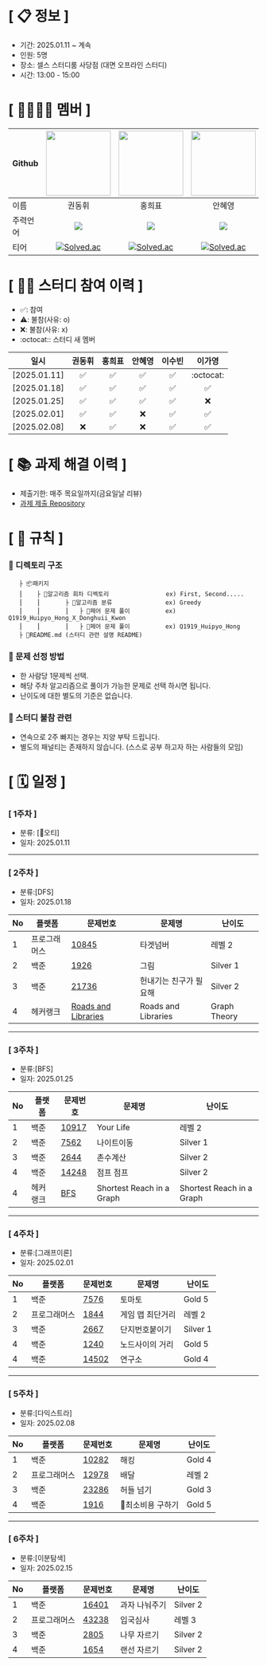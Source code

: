 <!--

**Here are some ideas to get you started:**

🙋‍♀️ A short introduction - what is your organization all about?
🌈 Contribution guidelines - how can the community get involved?
👩‍💻 Useful resources - where can the community find your docs? Is there anything else the community should know?
🍿 Fun facts - what does your team eat for breakfast?
🧙 Remember, you can do mighty things with the power of [Markdown](https://docs.github.com/github/writing-on-github/getting-started-with-writing-and-formatting-on-github/basic-writing-and-formatting-syntax)
-->

# **[ 📋 정보 ]**

- 기간: 2025.01.11 ~ 계속
- 인원: 5명
- 장소: 셀스 스터디룸 사당점 (대면 오프라인 스터디)
- 시간: 13:00 - 15:00
  
# **[ 👨‍👨‍👧‍👦 ‍멤버 ]**
|Github|[<img src="https://avatars.githubusercontent.com/ARProxy" width="130px;" style="max-width: 100%;">](https://github.com/ARProxy)|[<img src="https://avatars.githubusercontent.com/hhp227study" width="130px;" style="max-width: 100%;">](https://github.com/hhp227study)|[<img src="https://avatars.githubusercontent.com/kof99athena" width="130px;" style="max-width: 100%;">](https://github.com/kof99athena)|[<img src="https://avatars.githubusercontent.com/02ggang9" width="130px;" style="max-width: 100%;">](https://github.com/02ggang9)|[<img src="https://avatars.githubusercontent.com/Ga0Lee" width="130px;" style="max-width: 100%;">](https://github.com/Ga0Lee)|
|---|:---:|:---:|:---:|:---:|:---:|
|이름|권동휘|홍희표|안혜영|이수빈|이가영|
|주력언어|<span><img src="https://img.shields.io/badge/Kotlin-7F52FF.svg?&style=for-the-badge&logo=Java&logoColor=white"/></span>|<span><img src="https://img.shields.io/badge/Kotlin-7F52FF.svg?&style=for-the-badge&logo=Java&logoColor=white"/></span>|<span><img src="https://img.shields.io/badge/Kotlin-7F52FF.svg?&style=for-the-badge&logo=Java&logoColor=white"/></span>|<span><img src="https://img.shields.io/badge/Kotlin-7F52FF.svg?&style=for-the-badge&logo=Java&logoColor=white"/></span>|<span><img src="https://img.shields.io/badge/Kotlin-7F52FF.svg?&style=for-the-badge&logo=Java&logoColor=white"/></span>|<span><img src="https://img.shields.io/badge/Kotlin-7F52FF.svg?&style=for-the-badge&logo=Java&logoColor=white"/></span>|</span>|
|티어| [![Solved.ac](http://mazassumnida.wtf/api/mini/generate_badge?boj=tnqlsdld1)](https://solved.ac/tnqlsdld1)|[![Solved.ac](http://mazassumnida.wtf/api/mini/generate_badge?boj=hong227)](https://solved.ac/hong227)|[![Solved.ac](http://mazassumnida.wtf/api/mini/generate_badge?boj=asd5687)](https://solved.ac/asd5687)|[![Solved.ac](http://mazassumnida.wtf/api/mini/generate_badge?boj=02ggang9)](https://solved.ac/02ggang9)|[![Solved.ac](http://mazassumnida.wtf/api/mini/generate_badge?boj=0419rkdid)](https://solved.ac/0419rkdid)|[![Solved.ac](http://mazassumnida.wtf/api/mini/generate_badge?boj=0419rkdid)](https://solved.ac/0419rkdid)|


# **[ 👩‍💻 ‍스터디 참여 이력 ]**

- ✅: 참여
- ⚠️: 불참(사유: o)
- ❌: 불참(사유: x)
- :octocat:: 스터디 새 멤버

|일시|권동휘|홍희표|안혜영|이수빈|이가영|
|---|:---:|:---:|:---:|:---:|:---:|
|[2025.01.11]|✅|✅|✅|✅|:octocat:|
|[2025.01.18]|✅|✅|✅|✅|✅|
|[2025.01.25]|✅|✅|✅|✅|❌|
|[2025.02.01]|✅|✅|❌|✅|✅|
|[2025.02.08]|❌|✅|❌|✅|✅|



# **[ 📚 ‍과제 해결 이력 ]**

- 제출기한: 매주 목요일까지(금요일날 리뷰)
- [과제 제출 Repository](https://github.com/Kotlin-Algorithm/CodingTest)

# **[ 🚫 규칙 ]**
### **📌 디렉토리 구조**

       ├ 📦패키지
       ⎮    ├ 📁알고리즘 회차 디렉토리                ex) First, Second.....
       ⎮    ⎮       ├ 📁알고리즘 분류               ex) Greedy
       ⎮    ⎮       ⎮   ├ 📃페어 문제 풀이          ex) Q1919_Huipyo_Hong_X_Donghuii_Kwon
       ⎮    ⎮       ⎮   ├ 📃페어 문제 풀이          ex) Q1919_Huipyo_Hong
       ├ 📝README.md (스터디 관련 설명 README)

### **📌 문제 선정 방법**
- 한 사람당 1문제씩 선택.
- 해당 주차 알고리즘으로 풀이가 가능한 문제로 선택 하시면 됩니다.
- 난이도에 대한 별도의 기준은 없습니다.

### **📌 스터디 불참 관련**
- 연속으로 2주 빠지는 경우는 지양 부탁 드립니다.
- 별도의 패널티는 존재하지 않습니다. (스스로 공부 하고자 하는 사람들의 모임)

# **[ 🗓 일정 ]**
### [ 1주차 ]
- 분류: [오티]
- 일자: 2025.01.11
-----------------------------------
### [ 2주차 ]
- 분류:[DFS]
- 일자: 2025.01.18

|No|플랫폼|문제번호|문제명|난이도|
|-|----|-----|-----|-----|
|1|프로그래머스|[10845](https://school.programmers.co.kr/learn/courses/30/lessons/43164?language=kotlin)|타겟넘버|레벨 2|
|2|백준|[1926](https://www.acmicpc.net/problem/1926)|그림|Silver 1|
|3|백준|[21736](https://www.acmicpc.net/problem/21736)|헌내기는 친구가 필요해|Silver 2|
|4|헤커랭크|[Roads and Libraries](https://www.hackerrank.com/challenges/torque-and-development/problem)|Roads and Libraries|Graph Theory|
-----------------------------------
### [ 3주차 ]
- 분류:[BFS]
- 일자: 2025.01.25

|No|플랫폼|문제번호|문제명|난이도|
|-|----|-----|-----|-----|
|1|백준|[10917](https://www.acmicpc.net/problem/10917)|Your Life|레벨 2|
|2|백준|[7562](https://www.acmicpc.net/problem/7562)|나이트이동|Silver 1|
|3|백준|[2644](https://www.acmicpc.net/problem/2644)|촌수계산|Silver 2|
|4|백준|[14248](https://www.acmicpc.net/problem/14248)|점프 점프|Silver 2|
|4|헤커랭크|[BFS](https://www.hackerrank.com/challenges/ctci-bfs-shortest-reach/problem)|Shortest Reach in a Graph|Shortest Reach in a Graph|
-----------------------------------
### [ 4주차 ]
- 분류:[그래프이론]
- 일자: 2025.02.01

|No|플랫폼|문제번호|문제명|난이도|
|-|----|-----|-----|-----|
|1|백준|[7576](https://www.acmicpc.net/problem/7576)|토마토|Gold 5|
|2|프로그래머스|[1844](https://school.programmers.co.kr/learn/courses/30/lessons/1844)|게임 맵 최단거리|레벨 2|
|3|백준|[2667](https://www.acmicpc.net/problem/2667)|단지번호붙이기|Silver 1|
|4|백준|[1240](https://www.acmicpc.net/problem/1240)|노드사이의 거리|Gold 5|
|4|백준|[14502](https://www.acmicpc.net/problem/14502)|연구소|Gold 4|
-----------------------------------
### [ 5주차 ]
- 분류:[다익스트라]
- 일자: 2025.02.08

|No|플랫폼|문제번호|문제명|난이도|
|-|----|-----|-----|-----|
|1|백준|[10282](https://www.acmicpc.net/problem/10282)|해킹|Gold 4|
|2|프로그래머스|[12978](https://school.programmers.co.kr/learn/courses/30/lessons/12978)|배달|레벨 2|
|3|백준|[23286](https://www.acmicpc.net/problem/23286)|허들 넘기|Gold 3|
|4|백준|[1916](https://www.acmicpc.net/problem/1916)|최소비용 구하기|Gold 5|
-----------------------------------
### [ 6주차 ]
- 분류:[이분탐색]
- 일자: 2025.02.15

|No|플랫폼|문제번호|문제명|난이도|
|-|----|-----|-----|-----|
|1|백준|[16401](https://www.acmicpc.net/problem/16401)|과자 나눠주기|Silver 2|
|2|프로그래머스|[43238](https://school.programmers.co.kr/learn/courses/30/lessons/43238)|입국심사|레벨 3|
|3|백준|[2805](https://www.acmicpc.net/problem/2805)|나무 자르기|Silver 2|
|4|백준|[1654](https://www.acmicpc.net/problem/1654)|랜선 자르기|Silver 2|
